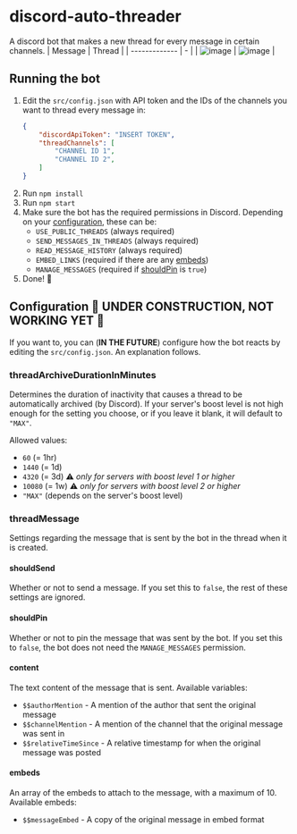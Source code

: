 # discord-auto-threader
A discord bot that makes a new thread for every message in certain channels.
| Message | Thread |
| ------------- | - |
| ![image](https://user-images.githubusercontent.com/35617441/130550016-02ef9479-342f-4cc0-b1d1-3de4f42a4c98.png) | ![image](https://user-images.githubusercontent.com/35617441/130549842-f046ba5a-311b-43c3-b3cd-aa2fd5642b35.png) |

## Running the bot
1. Edit the `src/config.json` with API token and the IDs of the channels you want to thread every message in:
    ```json
    {
        "discordApiToken": "INSERT TOKEN",
        "threadChannels": [
            "CHANNEL ID 1",
            "CHANNEL ID 2",
        ]
    }
    ```
2. Run `npm install`
3. Run `npm start`
4. Make sure the bot has the required permissions in Discord. Depending on your [configuration](#configuration), these can be:
    - `USE_PUBLIC_THREADS` (always required)
    - `SEND_MESSAGES_IN_THREADS` (always required)
    - `READ_MESSAGE_HISTORY` (always required)
    - `EMBED_LINKS` (required if there are any [embeds](#embeds))
    - `MANAGE_MESSAGES` (required if [shouldPin](#shouldpin) is `true`)
5. Done! :tada:

## Configuration :construction: UNDER CONSTRUCTION, NOT WORKING YET :construction:
If you want to, you can (**IN THE FUTURE**) configure how the bot reacts by editing the `src/config.json`.
An explanation follows.

### threadArchiveDurationInMinutes
Determines the duration of inactivity that causes a thread to be automatically archived (by Discord). If your server's boost level is not high enough for the setting you choose, or if you leave it blank, it will default to `"MAX"`.

Allowed values:
- `60` (= 1hr)
- `1440` (= 1d)
- `4320` (= 3d) :warning: *only for servers with boost level 1 or higher*
- `10080` (= 1w) :warning: *only for servers with boost level 2 or higher*
- `"MAX"` (depends on the server's boost level)

### threadMessage
Settings regarding the message that is sent by the bot in the thread when it is created.

#### shouldSend
Whether or not to send a message. If you set this to `false`, the rest of these settings are ignored.

#### shouldPin
Whether or not to pin the message that was sent by the bot. If you set this to `false`, the bot does not need the `MANAGE_MESSAGES` permission.

#### content
The text content of the message that is sent. Available variables:
- `$$authorMention` - A mention of the author that sent the original message
- `$$channelMention` - A mention of the channel that the original message was sent in
- `$$relativeTimeSince` - A relative timestamp for when the original message was posted

#### embeds
An array of the embeds to attach to the message, with a maximum of 10. Available embeds:
- `$$messageEmbed` - A copy of the original message in embed format
